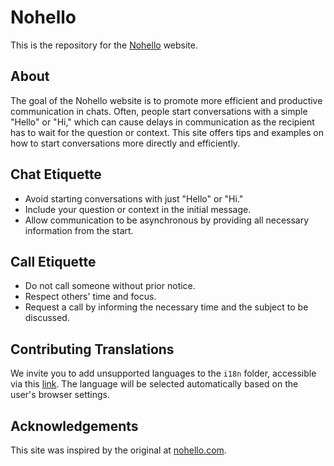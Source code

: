 # Nohello

This is the repository for the [Nohello](https://jamacio.github.io/nohello/) website.

## About

The goal of the Nohello website is to promote more efficient and productive communication in chats. Often, people start conversations with a simple "Hello" or "Hi," which can cause delays in communication as the recipient has to wait for the question or context. This site offers tips and examples on how to start conversations more directly and efficiently.

## Chat Etiquette

- Avoid starting conversations with just "Hello" or "Hi."
- Include your question or context in the initial message.
- Allow communication to be asynchronous by providing all necessary information from the start.

## Call Etiquette

- Do not call someone without prior notice.
- Respect others' time and focus.
- Request a call by informing the necessary time and the subject to be discussed.

## Contributing Translations

We invite you to add unsupported languages to the `i18n` folder, accessible via this [link](https://raw.githubusercontent.com/jamacio/nohello/main/i18n/main.json). The language will be selected automatically based on the user's browser settings.

## Acknowledgements

This site was inspired by the original at [nohello.com](https://www.nohello.com/).
